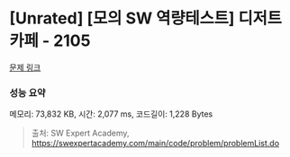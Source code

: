 # [Unrated] [모의 SW 역량테스트] 디저트 카페 - 2105 

[문제 링크](https://swexpertacademy.com/main/code/problem/problemDetail.do?contestProbId=AV5VwAr6APYDFAWu) 

### 성능 요약

메모리: 73,832 KB, 시간: 2,077 ms, 코드길이: 1,228 Bytes



> 출처: SW Expert Academy, https://swexpertacademy.com/main/code/problem/problemList.do